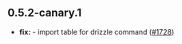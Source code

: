 ## 0.5.2-canary.1

* **fix:**  - import table for drizzle command ([#1728](https://github.com/AzzappApp/azzapp/pull/1728))